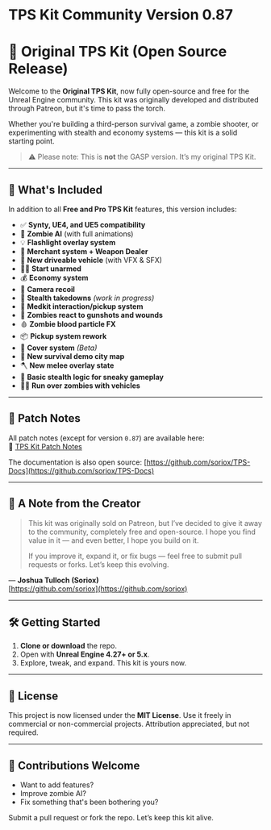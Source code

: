 # TPS Kit Community Version 0.87

# 🔫 Original TPS Kit (Open Source Release)

Welcome to the **Original TPS Kit**, now fully open-source and free for the Unreal Engine community. This kit was originally developed and distributed through Patreon, but it's time to pass the torch.

Whether you're building a third-person survival game, a zombie shooter, or experimenting with stealth and economy systems — this kit is a solid starting point.

> ⚠️ Please note: This is **not** the GASP version. It’s my original TPS Kit.

---

## 🚀 What's Included

In addition to all **Free and Pro TPS Kit** features, this version includes:

- ✅ **Synty, UE4, and UE5 compatibility**
- 🧟 **Zombie AI** (with full animations)
- 💡 **Flashlight overlay system**
- 🛒 **Merchant system + Weapon Dealer**
- 🚗 **New driveable vehicle** (with VFX & SFX)
- 🧍‍♂️ **Start unarmed**
- 💰 **Economy system**
- 🎥 **Camera recoil**
- 🥷 **Stealth takedowns** *(work in progress)*
- 💉 **Medkit interaction/pickup system**
- 🧠 **Zombies react to gunshots and wounds**
- 🩸 **Zombie blood particle FX**
- 📦 **Pickup system rework**
- 🧱 **Cover system** *(Beta)*
- 🌆 **New survival demo city map**
- 🪓 **New melee overlay state**
- 👀 **Basic stealth logic for sneaky gameplay**
- 🧟‍♂️ **Run over zombies with vehicles**

---

## 📓 Patch Notes

All patch notes (except for version `0.87`) are available here:  
📄 [TPS Kit Patch Notes](https://docs.page/soriox/TPS-Docs/patch-notes)

The documentation is also open source: [https://github.com/soriox/TPS-Docs](https://github.com/soriox/TPS-Docs)

---

## 📣 A Note from the Creator

> This kit was originally sold on Patreon, but I’ve decided to give it away to the community, completely free and open-source. I hope you find value in it — and even better, I hope you build on it.
>
> If you improve it, expand it, or fix bugs — feel free to submit pull requests or forks. Let’s keep this evolving.

— **Joshua Tulloch (Soriox)**  
[https://github.com/soriox](https://github.com/soriox)

---

## 🛠 Getting Started

1. **Clone or download** the repo.
2. Open with **Unreal Engine 4.27+ or 5.x**.
3. Explore, tweak, and expand. This kit is yours now.

---

## 📜 License

This project is now licensed under the **MIT License**. Use it freely in commercial or non-commercial projects. Attribution appreciated, but not required.

---

## 🤝 Contributions Welcome

- Want to add features?
- Improve zombie AI?
- Fix something that's been bothering you?

Submit a pull request or fork the repo. Let’s keep this kit alive.
